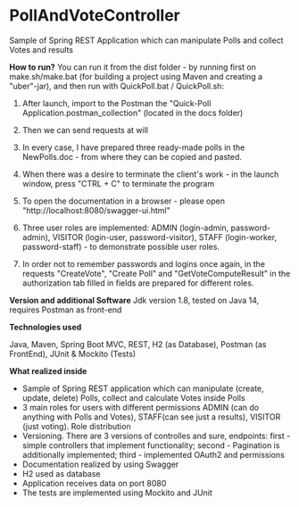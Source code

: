 # PollAndVoteController
Sample of Spring REST Application which can manipulate Polls and collect Votes and results

**How to run?**
You can run it from the dist folder - by running first on make.sh/make.bat (for building a project using Maven and creating a "uber"-jar),
and then run with QuickPoll.bat / QuickPoll.sh:

1. After launch, import to the Postman the "Quick-Poll Application.postman_collection" (located in the docs folder)

2. Then we can send requests at will

3. In every case, I have prepared three ready-made polls in the NewPolls.doc - from where they can be copied and pasted.

4. When there was a desire to terminate the client's work - in the launch window, press "CTRL + C" to terminate the program

5. To open the documentation in a browser - please open "http://localhost:8080/swagger-ui.html"

6. Three user roles are implemented: ADMIN (login-admin, password-admin), VISITOR (login-user, password-visitor), STAFF (login-worker, password-staff) - to demonstrate possible user roles.

7. In order not to remember passwords and logins once again, in the requests "CreateVote", "Create Poll" and "GetVoteComputeResult" in the authorization tab filled in fields are prepared for different roles.


**Version and additional Software**
Jdk version 1.8, tested on Java 14, requires Postman as front-end

**Technologies used**

Java, Maven, Spring Boot MVC, REST, H2 (as Database), Postman (as FrontEnd), JUnit & Mockito (Tests)


**What realized inside**
* Sample of Spring REST application which can manipulate (create, update, delete) Polls, collect and calculate Votes inside Polls
* 3 main roles for users with different permissions ADMIN (can do anything with Polls and Votes), STAFF(can see just a results), VISITOR (just voting). Role distribution
* Versioning. There are 3 versions of controlles and sure, endpoints: first - simple controllers that implement functionality; second - Pagination is additionally implemented; third - implemented OAuth2 and permissions
* Documentation realized by using Swagger
* H2 used as database
* Application receives data on port 8080
* The tests are implemented using Mockito and JUnit

